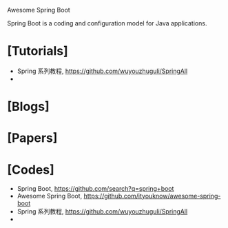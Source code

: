 Awesome Spring Boot

Spring Boot is a coding and configuration model for Java applications.

# [Tutorials]
+ Spring 系列教程, https://github.com/wuyouzhuguli/SpringAll
+ 

# [Blogs]


# [Papers]

# [Codes]
+ Spring Boot, https://github.com/search?q=spring+boot
+ Awesome Spring Boot, https://github.com/ityouknow/awesome-spring-boot
+ Spring 系列教程, https://github.com/wuyouzhuguli/SpringAll
+ 

